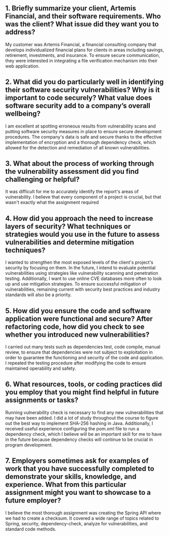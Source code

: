 ## 1. Briefly summarize your client, Artemis Financial, and their software requirements. Who was the client? What issue did they want you to address?
 My customer was Artemis Financial, a financial consulting company that develops individualized financial plans for clients in areas including savings, retirement, investments, and insurance. To ensure secure communication, they were interested in integrating a file verification mechanism into their web application.

## 2. What did you do particularly well in identifying their software security vulnerabilities? Why is it important to code securely? What value does software security add to a company’s overall wellbeing?
 I am excellent at spotting erroneous results from vulnerability scans and putting software security measures in place to ensure secure development procedures. The company's data is safe and secure thanks to the effective implementation of encryption and a thorough dependency check, which allowed for the detection and remediation of all known vulnerabilities.

## 3. What about the process of working through the vulnerability assessment did you find challenging or helpful?
 It was difficult for me to accurately identify the report's areas of vulnerability. I believe that every component of a project is crucial, but that wasn't exactly what the assignment required

## 4. How did you approach the need to increase layers of security? What techniques or strategies would you use in the future to assess vulnerabilities and determine mitigation techniques?
 I wanted to strengthen the most exposed levels of the client's project's security by focusing on them. In the future, I intend to evaluate potential vulnerabilities using strategies like vulnerability scanning and penetration testing. Additionally, I want to use online CVE databases more often to look up and use mitigation strategies. To ensure successful mitigation of vulnerabilities, remaining current with security best practices and industry standards will also be a priority.

## 5. How did you ensure the code and software application were functional and secure? After refactoring code, how did you check to see whether you introduced new vulnerabilities?
  I carried out many tests such as dependencies test, code compile, manual review, to ensure that dependencies were not subject to exploitation in order to guarantee the functioning and security of the code and application. I repeated the testing procedure after modifying the code to ensure maintained operability and safety.

## 6. What resources, tools, or coding practices did you employ that you might find helpful in future assignments or tasks?
  Running vulnerability check is necessary to find any new vulnerabilities that may have been added. I did a lot of study throughout the course to figure out the best way to implement SHA-256 hashing in Java. Additionally, I received useful experience configuring the pom.xml file to run a dependency check, which I believe will be an important skill for me to have in the future because dependency checks will continue to be crucial in program development.

## 7. Employers sometimes ask for examples of work that you have successfully completed to demonstrate your skills, knowledge, and experience. What from this particular assignment might you want to showcase to a future employer?
 I believe the most thorough assignment was creating the Spring API where we had to create a checksum. It covered a wide range of topics related to Spring, security, dependency-check, analyze for vulnerabilities, and standard code methods.
